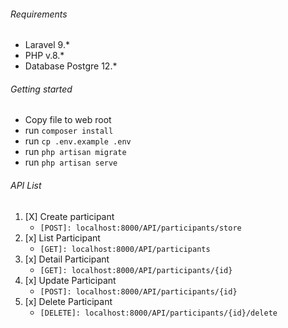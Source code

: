 ###### Requirements
- Laravel 9.*
- PHP v.8.*
- Database Postgre 12.*

###### Getting started
- Copy file to web root
- run `composer install`
- run `cp .env.example .env`
- run `php artisan migrate`
- run `php artisan serve`

###### API List
1. [X] Create participant
   - ``[POST]: localhost:8000/API/participants/store``
2. [x] List Participant
   - ``[GET]: localhost:8000/API/participants``
3. [x] Detail Participant
   - ``[GET]: localhost:8000/API/participants/{id}``
4. [x] Update Participant
   - ``[POST]: localhost:8000/API/participants/{id}``
5. [x] Delete Participant
   - ``[DELETE]: localhost:8000/API/participants/{id}/delete``
